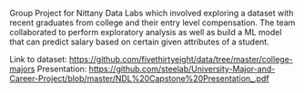 Group Project for Nittany Data Labs which involved exploring a dataset with recent graduates from college and their entry level compensation. The team collaborated to perform exploratory analysis as well as build a ML model that can predict salary based on certain given attributes of a student. 

Link to dataset: https://github.com/fivethirtyeight/data/tree/master/college-majors
Presentation: https://github.com/steelab/University-Major-and-Career-Project/blob/master/NDL%20Capstone%20Presentation_.pdf
